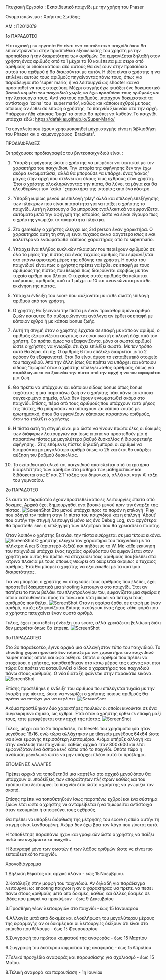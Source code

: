 Πτυχιακή Εργασία : Εκπαιδευτικό παιχνίδι με την χρήση του Phaser

Ονοματεπώνυμο : Χρήστος Σωτίδης

ΑΜ : Π2012079

1ο ΠΑΡΑΔΟΤΕΟ

  Η πτυχιακή μου εργασία θα είναι ένα εκπαιδευτικό παιχνίδι όπου θα επικεντρώνεται στην προσπάθεια εξοικείωσης του χρήστη με την προπαίδεια ή την διαιρετότητα των αριθμών. Θα εμφανίζεται δηλαδή στον χρήστη ένας αριθμός από το 1 μέχρι το 10 και έπειτα μια σειρά από αριθμούς οι οποίοι κάποιοι από αυτούς θα ανήκουν στην προπαίδεια αυτού του αριθμού ή θα διαιρούνται με αυτόν. Η ιδέα είναι ο χρήστης ή να επιλέγει αυτούς τους αριθμούς πηγαίνοντας πάνω τους, όπως για παράδειγμα στο 'super mario', ή να λειτουργεί ως shooter και να προσπαθεί να τους στοχεύσει. 
  Μέχρι στιγμής έχω φτιάξει ένα δοκιμαστικό βασικό κομμάτι του παιχνιδιού χωρίς να έχω προσθέσει τους αριθμούς και την λειτουργία τους. Αντί για τους αριθμούς, υπάρχουν δοκιμαστικά τα αντίστοιχα 'coins' του 'super mario', καθώς και κάποιοι εχθροί με τους οποίους αν έρθει σε επαφή ο χρήστης, το παιχνίδι ξεκινάει από την αρχή. Υπάρχουν ήδη κάποιας 'bugs' τα οποία θα πρέπει να λυθούν. Το παιχνίδι υπάρχει εδώ : 
  https://dafakias.github.io/Super-Mario/
  
  Τα εργαλεία που έχουν χρησιμοποιηθεί μέχρι στιγμής είναι η βιβλιοθήκη του Phazer και ο κειμενογράφος 'Brackets'.
  
                                                 

ΠΡΟΔΙΑΦΡΑΦΕΣ

Οι τρέχουσες προδιαγραφές του βιντεοπαιχνιδιού είναι :

1. Ύπαρξη αφήγησης ώστε ο χρήστης να μπορέσει να ταυτιστεί με τον χαρακτήρα του παιχνιδιού. Την ιστορία της αφήγησης δεν την έχω ακόμα ενσωματώσει, αλλά θα μπορούσε να υπάρχει ένας ‘κακός’ μάγος στην αρχή που στέλνει και όλους τους εχθρούς στον χρήστη. Έτσι ο χρήστης ολοκληρώνοντας την πίστα, θα λύνει τα μάγια και θα ελευθερώνει τον ‘καλό ’ χαρακτήρα της ιστορίας από ένα κάστρο.

2. Ύπαρξη κυρίως μενού με επιλογή ‘play’ αλλά και επιλογή επεξήγησης των πλήκτρων που είναι απαραίτητα για να παίξει ο χρήστης το παιχνίδι. Αυτή η λειτουργία θα μπορούσε εναλλακτικά να εμφανίζεται αυτόματα μετά την αφήγηση της ιστορίας, ώστε να είναι σίγουρο πως ο χρήστης γνωρίζει τα απαραίτητα πλήκτρα.

3. Στο gameplay ο χρήστης ελέγχει ως 3rd person έναν χαρακτήρα. Ο χαρακτήρας αυτή τη στιγμή είναι τυχαίος αλλά αργότερα ίσως είναι καλύτερο να ενσωματωθεί κάποιος χαρακτήρας από το supermario. 

4. Υπάρχει ένα πλήθος κυκλικών πλαισίων που περιέχουν αριθμούς σε όλο το μήκος της πίστας και ένας τυχαίος αριθμός που εμφανίζεται στο επάνω αριστερά μέρος της οθόνης του χρήστη. Η ουσία του παιχνιδιού είναι πως ο χρήστης πρέπει να έρθει σε επαφή με τους αριθμούς της πίστας που θεωρεί πως διαιρούνται ακριβώς με τον τυχαίο αριθμό που βλέπει. Ο τυχαίος αυτός αριθμός θα καλύπτει ακέραιους αριθμούς από το 1 μέχρι το 10 και ανανεώνεται με κάθε εκκίνηση της πίστας.

5. Υπάρχει ένδειξη του score που αυξάνεται με κάθε σωστή επιλογή αριθμού από τον χρήστη.

6. Ο χρήστης θα ξεκινάει την πίστα με έναν προκαθορισμένο αριθμό ζωών και αυτές θα αυξομειώνονται ανάλογα αν έρθει σε επαφή με κάποιον εχθρό ή με κάποιο bonus ζωής.

7. Αυτή τη στιγμή όταν ο χρήστης έρχεται σε επαφή με κάποιον αριθμό, ο αριθμός εξαφανίζεται ασχέτως αν είναι σωστή επιλογή ή όχι από τον χρήστη. Θα πρέπει όμως να εξαφανίζονται μόνο οι σωστοί αριθμοί ώστε ο χρήστης να γνωρίζει ότι έχει επιλέξει σωστά. Με τον τρόπο αυτό θα ξέρει ότι πχ. Ο αριθμός 6 που επέλεξε διαιρείται με το 2 εφόσον θα εξαφανιστεί. Έτσι θα είναι άμεσο το εκπαιδευτικό στοιχείο του παιχνιδιού. Από την άλλη ίσως θα πρέπει να υπάρχει και κάποιου είδους ‘τιμωρία’ όταν ο χρήστης επιλέγει λάθος αριθμούς, όπως για παράδειγμα το να ξεκινάει την πίστα από την αρχή ή να του αφαιρείται μια ζωή.

8. Θα πρέπει να υπάρχουν και κάποιου είδους bonus όπως bonus ταχύτητας ή μια παραπάνω ζωή αν ο χρήστης πάει πάνω σε κάποια συγκεκριμένα σημεία, αλλά δεν έχουν ενσωματωθεί ακόμα στο παιχνίδι. Επίσης, πέρα από τους αριθμούς που υπάρχουν κατά μήκος της πίστας, θα μπορούσαν να υπάρχουν και κάποια κουτιά με ερωτηματικό, όπου θα εμφανίζουν κάποιους παραπάνω αριθμούς, όταν τα επιλέξει ο χρήστης.

9. Η πίστα αυτή τη στιγμή είναι μια ώστε να γίνουν πρώτα όλες οι δοκιμές των διάφορων λειτουργιών και ίσως έπειτα να προστεθούν μία ή παραπάνω πίστες με μεγαλύτερο βαθμό δυσκολίας ή διαφορετικής αφήγησης . Στις επόμενες πίστες δηλαδή μπορεί οι αριθμοί να διαιρούνται με μεγαλύτερο αριθμό όπως το 25 και έτσι θα υπάρξει αύξηση του βαθμού δυσκολίας.

10. Το εκπαιδευτικό υλικό του παιχνιδιού αποτελείται από τα κριτήρια διαιρετότητας των αριθμών στο μάθημα των μαθηματικών  και διδάσκεται στις Ε’ και ΣΤ’ τάξης του δημοτικού, αλλά και στην Α’ τάξη του γυμνασίου.

  
 2ο ΠΑΡΑΔΟΤΕΟ
 
 Σε αυτό το παραδοτέο έχουν προστεθεί κάποιες λειτουργίες έπειτα από δοκιμές. Αρχικά έχει δημιουργηθεί ένα βασικό μενού πριν την έναρξη της πίστας.
 ![ScreenShot](image%201.jpg)
   Στο μενού υπάρχει προς το παρόν η επιλογή 'Play' που οδηγεί τον παίκτη στην 1η πίστα του παιχνιδιού και η επιλογή 'About' που αυτήν την στιγμή λειτουργεί μόνο ως ένα Debug Log, ενώ αργότερα θα προστεθεί εκεί η επεξήγηση των πλήκτρων που θα χρειαστεί ο παίκτης.
   
 Όταν λοιπόν ο χρήστης ξεκινάει την πίστα εισέρχεται σε μια τέτοια εικόνα.
 ![ScreenShot](image%205.jpg)
 Ο χρήστης ελέγχει τον χαρακτήρα του παιχνιδιού με τα πλήκτρα A και S (αριστερά-δεξιά) και πηδάει με το W. Με κάθε εκκίνηση του παιχνιδιού υπάρχει ένας τυχαίος αριθμός που θα εμφανίζεται στον χρήστη και αυτός θα πρέπει να στοχεύσει τους αριθμούς που βλέπει στα κίτρινα πλαίσια με τους οποίους θεωρεί ότι διαιρείται ακριβώς ο τυχαίος αριθμός. Έτσι θα μπορεί ο χρήστης να εξοικειωθεί με τα κριτήρια διαιρετότητας.
 
 Για να μπορέσει ο χρήστης να στοχεύσει τους αριθμούς που βλέπει, έχει προστεθεί δοκιμαστικά μια shooting λειτουργία στο παιχνίδι. Έτσι αν πατήσει το πάνω βελάκι του πληκτρολογίου του, εμφανίζεται μια σφαίρα η οποία κατευθύνεται προς τα πάνω και έτσι μπορεί να πετύχει τους αριθμούς που θέλει.
 ![ScreenShot](image%206.jpg)
 Όταν η σφαίρα έρθει σε επαφή με έναν αριθμό, αυτός εξαφανίζεται. Επίσης ακούγεται ένας ήχος κάθε φορά που ο χρήστης πετυχαίνει έναν σωστό αριθμό.
 
 Τέλος, έχει προστεθεί η ένδειξη του score, αλλά χρειάζεται βελτίωση διότι δεν μετριέται όπως θα έπρεπε.
 ![ScreenShot](image%207.jpg)
 
 
 3ο ΠΑΡΑΔΑΟΤΕΟ
 
 Στο 3ο παραδεοτέο, έγινε αρχικά μια αλλαγή στον τύπο του παιχνιδιού. Το shooting χαρακτηριστικό δεν ταίριαζε με τον χαρακτήρα του παιχνιδιού 'super mario', οπότε και αφαιρέθηκε. Οπότε οι αριθμοί που πρέπει να στοχεύσει ο χρήστης, τοποθετήθηκαν στο κάτω μέρος της εικόνας και έτσι τώρα θα πρέπει να καταυθυνθεί ο ίδιος ο χαρακτήρας του παιχνιδιού πάνω στους αριθμούς. Ο νέα διάταξη φαίνεται στην παρακάτω εικόνα.
 ![ScreenShot](image%208.jpg)
 
 Επίσης προστέθηκε η ένδειξη του αριθμού που επιλέγεται τυχαία με την έναρξη της πίστας, ώστε να γνωρίζει ο χρήστης ποιους αριθμούς θα πρέπει να πετύχει για να κερδίσει.
 ![ScreenShot](image%209.jpg)
 
 Ακόμα προστέθηκαν δύο χαρακτήρες πουλιών οι οποίοι κινούνται σε ένα συγκεκριμένο σημείο, ως εχθροί. Έτσι όταν ο χρήστης έρθει σε επαφή μαζί τους, τότε μεταφέρεται στην αρχή της πίστας.
 ![ScreenShot](image%2010.jpg)
 
 Τέλος, μέχρι και το 2ο παραδοτέο, τα tilesets που χρησιμοποίησα ήταν μεγέθους 16x16, ενώ τώρα αλλάχτηκαν με tilessets μεγέθους 64x64 ώστε να είναι εμφανής περισσότερη λεπτομέρια. Ακόμα υπήρξε αλλαγή και στην ανάλυση του παιχνιδιού καθώς αρχικά ήταν 800x600 και έτσι εμφανιζόταν ένα άσπρο κενό κάτω από το παιχνίδι. Οπότε τώρα η ανάλυση μεγάλωσε ώστε να μην υπάρχει πλέον αυτό το πρόβλημα.
 
 ΕΠΟΜΕΝΕΣ ΑΛΛΑΓΕΣ
 
  Πρέπει αρχικά να τοποθετηθεί μια καρτέλα στο αρχικό μενού όπου θα υπάρχουν οι υποδείξεις των απαραίτητων πλήκτρων καθώς και του τρόπου που λειτουργεί το παιχνίδι έτσι ώστε ο χρήστης να γνωρίζει τον σκοπό. 
  
   Επίσης πρέπει να τοποθετηθούν ίσως παραπάνω εχθροί και ένα σύστημα ζωών έτσι ώστε ο χρήστης να ανταμείβεται ή να τιμωρείται αντίστοιχα όταν ακουμπάει ή αποφεύγει τους εχθρούς.
   
   Θα πρέπει να υπάρξει διόρθωση της μέτρησης του score η οποία αυτήν τη στιγμή είναι λανθασμένη. Ακόμα δεν έχω βρει τον λόγο που γίνεται αυτό.
   
   Η τοποθέτηση παραπάνω ήχων και γραφικών ώστε ο χρήστης να παίζει πολύ πιο ευχάριστα το παιχνίδι.
   
   Η διαγραφή μόνο των σωστών ή των λάθος αριθμών ώστε να είναι πιο εκπαιδευτικό το παιχνίδι.
  
  
  
  Χρονοδιάγραμμα
  
 1.Δήλωση θέματος και αρχικό πλάνο - εώς 15 Νοεμβρίου.
 
 2.Κατάληξη στην μορφή του παιχνιδιού. Αν δηλαδή για παράδειγμα λειτουργεί ως shooting παιχνίδι ή αν ο χαρακτήρας θα πρέπει να πέσει πανω στους αριθμούς μετά από δοκιμές, καθώς και άλλες δοκιμές σε ιδδές που μπορεί να προκύψουν - έως 9 Δεκεμβρίου
 
 3.Προσθήκη νέων λειτουργιών στο παιχνίδι - έως 15 Ιανουαρίου
 
 4.Αλλαγές μετά από δοκιμές και ολοκλήρωση του μεγαλύτερου μέρους της εφαρμογής αν οι δοκιμές και οι λειτουργίες δείξουν ότι είναι στο   επίπεδο που θέλουμε - έως 15 Φευρουαρίου
 
 5.Συγγραφή του πρώτου κομματιού της αναφοράς - έως 15 Μαρτίου
 
 6.Συγγραφή του δεύτερου κομματιού της αναφοράς - έως 15 Απριλίου
 
 7.Τελικό προσχέδιο αναφοράς και παρουσίασης για σχολιασμό - έως 15 Μαΐου.

 8.Τελική αναφορά και παρουσίαση - 1η Ιουνίου
  
